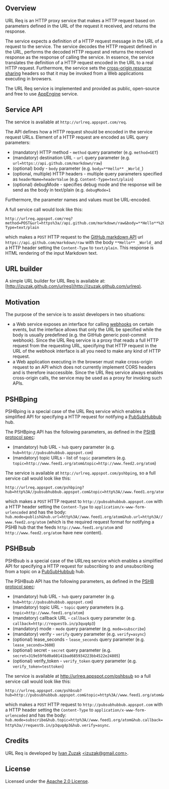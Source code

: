 Overview
--------

URL Req is an HTTP proxy service that makes a HTTP request based on parameters defined in the URL of the request it received, and returns the response.

The service expects a definition of a HTTP request message in the URL of a request to the service. The service decodes the HTTP request defined in the URL, performs the decoded HTTP request and returns the received response as the response of calling the service. In essence, the service translates the definition of a HTTP request encoded in the URL to a real HTTP request. Furthermore, the service sets the [cross-origin resource sharing](http://www.w3.org/TR/cors/) headers so that it may be invoked from a Web applications executing in browsers.

The URL Req service is implemented and provided as public, open-source and free to use [AppEngine](http://code.google.com/appengine/) service.

Service API
-----------

The service is available at `http://urlreq.appspot.com/req`.

The API defines how a HTTP request should be encoded in the service request URLs. Element of a HTTP request are encoded as URL query parameters:

* (mandatory) HTTP method - `method` query parameter (e.g. `method=GET`)
* (mandatory) destination URL - `url` query parameter (e.g. `url=https://api.github.com/markdown/raw`)
* (optional) body - `body` parameter (e.g. `body=**Hello** _World_`)
* (optional, multiple) HTTP headers - multiple query parameters specified as `headerName=headerValue` (e.g. `Content-Type=text/plain`)
* (optional) debugMode - specifies debug mode and the response will be send as the body in text/plain (e.g. `debugMode=1`

Furthermore, the parameter names and values must be URL-encoded.

A full service call would look like this:

    http://urlreq.appspot.com/req?method=POST&url=https%3a//api.github.com/markdown/raw&body=**Hello**%20_World_&Content-Type=text/plain

which makes a `POST` HTTP request to the [GitHub markdown API](http://developer.github.com/v3/markdown/) url `https://api.github.com/markdown/raw` with the body `**Hello** _World_` and a HTTP header setting the `Content-Type` to `text/plain`. This response is HTML rendering of the input Markdown text.

URL builder
-----------

A simple URL builder for URL Req is available at: [http://izuzak.github.com/urlreq](http://izuzak.github.com/urlreq).

Motivation
----------

The purpose of the service is to assist developers in two situations:

* a Web service exposes an interface for calling [webhooks](http://en.wikipedia.org/wiki/Webhook) on certain events, but the interface allows that only the URL be specified while the body is usually predefined (e.g. the GitHub generic post-commit webhook). Since the URL Req service is a proxy that reads a full HTTP request from the requesting URL, specifying that HTTP request in the URL of the webhook interface is all you need to make any kind of HTTP request.
* a Web application executing in the browser must make cross-origin request to an API which does not currently implement CORS headers and is therefore inaccessible. Since the URL Req service always enables cross-origin calls, the service may be used as a proxy for invoking such APIs.

PSHBping
--------

PSHBping is a special case of the URL Req service which enables a simplified API for specifying a HTTP request for notifying a [PubSubHubbub](http://pubsubhubbub.googlecode.com) hub.

The PSHBping API has the following parameters, as defined in the [PSHB protocol spec](http://pubsubhubbub.googlecode.com/svn/trunk/pubsubhubbub-core-0.3.html):

* (mandatory) hub URL - `hub` query parameter (e.g. `hub=http://pubsubhubbub.appspot.com`)
* (mandatory) topic URLs - list of `topic` parameters (e.g. `topic=http://www.feed1.org/atom&topic=http://www.feed2.org/atom`)

The service is available at `http://urlreq.appspot.com/pshbping`, so a full service call would look like this:

    http://urlreq.appspot.com/pshbping?hub=http%3A//pubsubhubbub.appspot.com&topic=http%3A//www.feed1.org/atom&topic=http%3A//www.feed2.org/atom

which makes a `POST` HTTP request to `http://pubsubhubbub.appspot.com` with a HTTP header setting the `Content-Type` to `application/x-www-form-urlencoded` and has the body: `hub.mode=publish&hub.url=http%3A//www.feed1.org/atom&hub.url=http%3A//www.feed2.org/atom` (which is the required request format for notifying a PSHB hub that the feeds `http://www.feed1.org/atom` and `http://www.feed2.org/atom` have new content).

PSHBsub
--------

PSHBsub is a special case of the URLreq service which enables a simplified API for specifying a HTTP request for subscribing to and unsubscribing from a topic on a [PubSubHubbub](http://pubsubhubbub.googlecode.com) hub.

The PSHBsub API has the following parameters, as defined in the [PSHB protocol spec](http://pubsubhubbub.googlecode.com/svn/trunk/pubsubhubbub-core-0.3.html):

* (mandatory) hub URL - `hub` query parameter (e.g. `hub=http://pubsubhubbub.appspot.com`)
* (mandatory) topic URL - `topic` query parameters (e.g. `topic=http://www.feed1.org/atom`)
* (mandatory) callback URL - `callback` query parameter (e.g. `callback=http://requestb.in/p3quq4p3`)
* (mandatory) mode - `mode` query parameter (e.g. `mode=subscribe`)
* (mandatory) verify - `verify` query parameter (e.g. `verify=async`)
* (optional) lease_seconds - `lease_seconds` query parameter (e.g. `lease_seconds=3600`)
* (optional) secret - `secret` query parameter (e.g. `secret=319e59f6d0a60141bad685934223bb4522e24805`)
* (optional) verify_token - `verify_token` query parameter (e.g. `verify_token=testtoken`)

The service is available at http://urlreq.appspot.com/pshbsub so a full service call would look like this:

    http://urlreq.appspot.com/pshbsub?hub=http://pubsubhubbub.appspot.com&topic=http%3A//www.feed1.org/atom&callback=http%3a//requestb.in/p3quq4p3&mode=subscribe&verify=async

which makes a `POST` HTTP request to `http://pubsubhubbub.appspot.com` with a HTTP header setting the `Content-Type` to `application/x-www-form-urlencoded` and has the body: `hub.mode=subscribe&hub.topic=http%3A//www.feed1.org/atom&hub.callback=http%3a//requestb.in/p3quq4p3&hub.verify=async`.

Credits
-------

URL Req is developed by [Ivan Zuzak](http://ivanzuzak.info) [&lt;izuzak@gmail.com&gt;](mailto:izuzak@gmail.com).

License
-------

Licensed under the [Apache 2.0 License](https://github.com/izuzak/urlreq/blob/master/LICENSE).
